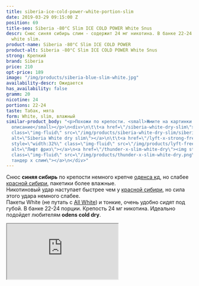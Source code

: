 ```yaml
---
title: siberia-ice-cold-power-white-portion-slim
date: 2019-03-29 09:15:00 Z
position: 69
title-seo: Siberia -80°C Slim ICE COLD POWER White Snus
descr: Снюс синяя сибирь слим - содержит 24 мг никотина. В банке 22-24 порция. Порции
  white slim.
product-name: Siberia -80°C Slim ICE COLD POWER
product-alt: Siberia -80°C Slim ICE COLD POWER White Snus
strong: Крепкий
brand: Siberia
price: 210
opt-price: 189
image: "/img/products/siberia-blue-slim-white.jpg"
availability-descr: Ожидается
has_availability: false
gramm: 20
nicotine: 24
portions: 22-24
taste: Табак, мята
form: White, slim, влажный
similar-product_body: "<p>Похожи по крепости. <small>Жмите на картинки и читайте полное
  описание</small></p>\n<div>\n\t\t<a href=\"/siberia-white-dry-slim\"><img style=\"width:32%\"
  class=\"img-fluid\" src=\"/img/products/siberia-white-dry-slim/siberia-open-and-cryo.jpg\"
  alt=\"Siberia White dry slim\"></a>\n\t\t<a href=\"/lyft-x-strong-freeze-slim-white\"><img
  style=\"width:32%\" class=\"img-fluid\" src=\"/img/products/lyft-freeze/lyft-freeze-open.jpg\"
  alt=\"Лифт фриз\"></a>\n<a href=\"/thunder-x-slim-white-dry\"><img style=\"width:32%\"
  class=\"img-fluid\" src=\"/img/products/thunder-x-slim-white-dry.png\" alt=\"Снюс
  тандер х слим\"></a>\n</div>"
---
```


Снюс **синяя сибирь** по крепости немного крепче [оденса кд](/odens-cold-dry), но слабее [красной сибири](/siberia-white-dry-slim), пакетики более влажные.<br>
Никотиновый удар наступает быстрее чем у [красной сибири](/siberia-white-dry-slim), но сила этого удара немного слабее.<br>
Пакеты White (не путать с [All White](/all-white-snus)) и тонкие, очень удобно сидят под губой. В банке 22-24 порции. Крепость 24 мг никотина.
Идеально подойдет любителям **odens cold dry**.
<div class="embed-responsive embed-responsive-16by9 mb-3">
  <iframe class="embed-responsive-item" src="https://www.youtube.com/embed/OYQ3cSQTXl8" allowfullscreen></iframe>
</div>
